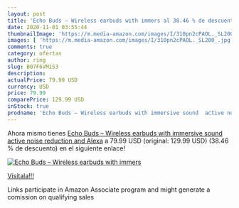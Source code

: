 ```yaml
---
layout: post
title: 'Echo Buds – Wireless earbuds with immers al 38.46 % de descuento'
date: 2020-11-01 03:55:44
thumbnailImage: 'https://m.media-amazon.com/images/I/310pn2cPAOL._SL200_.jpg'
images: [ 'https://m.media-amazon.com/images/I/310pn2cPAOL._SL200_.jpg' ]
comments: true
category: ofertas
author: ring
slug: B07F6VM1S3
description:
actualPrice: 79.99 USD
currency: USD
price: 79.99
comparePrice: 129.99 USD
inStock: true
prodname: 'Echo Buds – Wireless earbuds with immersive sound  active noise reduction  and Alexa'
---
```


Ahora mismo tienes [Echo Buds – Wireless earbuds with immersive sound  active noise reduction  and Alexa](https://www.amazon.com/dp/B07F6VM1S3/?tag=tolees-20) a 79.99 USD (original: 129.99 USD) (38.46 %  de descuento) en el siguiente enlace!

[![Echo Buds – Wireless earbuds with immers](https://m.media-amazon.com/images/I/310pn2cPAOL._SL200_.jpg)](https://www.amazon.com/dp/B07F6VM1S3/?tag=tolees-20)

[Visítala!!!](https://www.amazon.com/dp/B07F6VM1S3/?tag=tolees-20)

Links participate in Amazon Associate program and might generate a comission on qualifying sales
